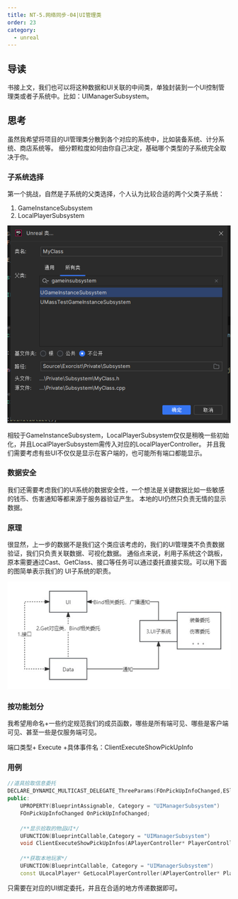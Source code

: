 ```yaml
---
title: NT-5.网络同步-04|UI管理类
order: 23
category:
  - unreal
---
```


## 导读

<chatmessage avatar="../../assets/emoji/bqb (2).png" :avatarWidth="40" alignLeft>
书接上文，我们也可以将这种数据和UI关联的中间类，单独封装到一个UI控制管理类或者子系统中。比如：UIManagerSubsystem。
</chatmessage>

## 思考

<chatmessage avatar="../../assets/emoji/bqb (2).png" :avatarWidth="40" alignLeft>
虽然我希望将项目的UI管理类分散到各个对应的系统中，比如装备系统、计分系统、商店系统等。
细分颗粒度如何由你自己决定，基础哪个类型的子系统完全取决于你。
</chatmessage>

### 子系统选择

<chatmessage avatar="../../assets/emoji/bqb (2).png" :avatarWidth="40" alignLeft>
第一个挑战，自然是子系统的父类选择，个人认为比较合适的两个父类子系统：
</chatmessage>

1. GameInstanceSubsystem
2. LocalPlayerSubsystem

![](..%2Fassets%2Freplicate025.png)

<chatmessage avatar="../../assets/emoji/bqb (2).png" :avatarWidth="40" alignLeft>
相较于GameInstanceSubsystem，LocalPlayerSubsystem仅仅是稍晚一些初始化，并且LocalPlayerSubsystem需传入对应的LocalPlayerController。
并且我们需要考虑有些UI不仅仅是显示在客户端的，也可能所有端口都能显示。
</chatmessage>

### 数据安全

<chatmessage avatar="../../assets/emoji/bqb (2).png" :avatarWidth="40" alignLeft>
我们还需要考虑我们的UI系统的数据安全性，一个想法是关键数据比如一些敏感的钱币、伤害通知等都来源于服务器验证产生。
本地的UI仍然只负责无情的显示数据。
</chatmessage>

### 原理

<chatmessage avatar="../../assets/emoji/bqb (2).png" :avatarWidth="40" alignLeft>
很显然，上一步的数据不是我们这个类应该考虑的，我们的UI管理类不负责数据验证，我们只负责关联数据、可视化数据。
通俗点来说，利用子系统这个跳板，原本需要通过Cast、GetClass、接口等任务可以通过委托直接实现。可以用下面的图简单表示我们的
UI子系统的职责。
</chatmessage>

![](..%2Fassets%2Freplicate026.jpg)

### 按功能划分

<chatmessage avatar="../../assets/emoji/bqb (2).png" :avatarWidth="40" alignLeft>
我希望用命名+一些约定规范我们的成员函数，哪些是所有端可见、哪些是客户端可见、甚至一些是仅服务端可见。
</chatmessage>

端口类型+ Execute +具体事件名：ClientExecuteShowPickUpInfo

### 用例

```cpp
//道具拾取信息委托
DECLARE_DYNAMIC_MULTICAST_DELEGATE_ThreeParams(FOnPickUpInfoChanged,ESlateVisibility ,InVisibility,FBaseStruct,PickUpInfos,int32,QualityID);
public:
	UPROPERTY(BlueprintAssignable, Category = "UIManagerSubsystem")
	FOnPickUpInfoChanged OnPickUpInfoChanged;
	
	/**显示拾取的物品UI*/
	UFUNCTION(BlueprintCallable,Category = "UIManagerSubsystem")
	void ClientExecuteShowPickUpInfos(APlayerController* PlayerController, int32 QualityID, ESlateVisibility InVisibility,const FBaseStruct& PickUpInfos);
	
	/**获取本地玩家*/
	UFUNCTION(BlueprintCallable, Category = "UIManagerSubsystem")
	const ULocalPlayer* GetLocalPlayerController(APlayerController* PlayerController) const;	
```

<chatmessage avatar="../../assets/emoji/bqb (2).png" :avatarWidth="40" alignLeft>
只需要在对应的UI绑定委托，并且在合适的地方传递数据即可。
</chatmessage>